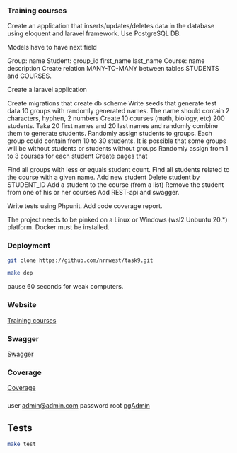 ### Training courses
Create an application that inserts/updates/deletes data in the database using eloquent and laravel framework.
Use PostgreSQL DB.

Models have to have next field

Group:
name
Student:
group_id
first_name
last_name
Course:
name
description
Create relation MANY-TO-MANY between tables STUDENTS and COURSES.

Create a laravel application

Create migrations that create db scheme
Write seeds that generate test data
10 groups with randomly generated names. The name should contain 2 characters, hyphen, 2 numbers
Create 10 courses (math, biology, etc)
200 students. Take 20 first names and 20 last names and randomly combine them to generate students.
Randomly assign students to groups. Each group could contain from 10 to 30 students. It is possible that some groups
will be without students or students without groups
Randomly assign from 1 to 3 courses for each student
Create pages that

Find all groups with less or equals student count.
Find all students related to the course with a given name.
Add new student
Delete student by STUDENT_ID
Add a student to the course (from a list)
Remove the student from one of his or her courses
Add REST-api and swagger.

Write tests using Phpunit. Add code coverage report.


The project needs to be pinked on a Linux or Windows (wsl2 Unbuntu 20.*) platform.
Docker must be installed.

### Deployment

```bash
git clone https://github.com/nrnwest/task9.git
```

```bash
make dep
````
pause 60 seconds for weak computers.

### Website
[Training courses](http://localhost:5000)

### Swagger
[Swagger](http://localhost:5000/api/documentation)

### Coverage
[Coverage](http://localhost:5000/coverage/index.html)

### 
user admin@admin.com
password root
[pgAdmin](http://localhost:5050/browser/)

## Tests

```bash
make test 
````
